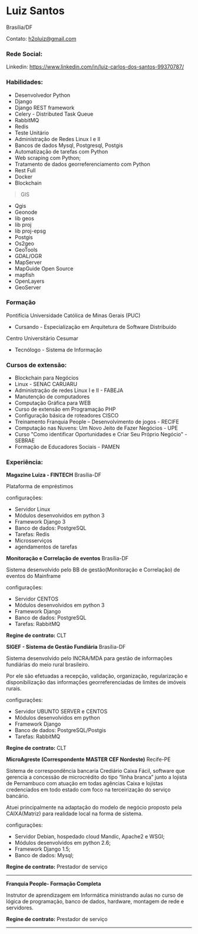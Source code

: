 # Luiz Santos
Brasília/DF

Contato:
h2oluiz@gmail.com

### Rede Social:
Linkedin:
https://www.linkedin.com/in/luiz-carlos-dos-santos-99370787/


### Habilidades:

* Desenvolvedor Python
* Django
* Django REST framework
* Celery - Distributed Task Queue
* RabbitMQ
* Redis
* Teste Unitário
* Administração de Redes Linux I e II
* Bancos de dados Mysql, Postgresql, Postgis
* Automatização de tarefas com Python
* Web scraping com Python;
* Tratamento de dados georreferenciamento com Python
* Rest Full
* Docker
* Blockchain
> GIS
* Qgis
* Geonode
* lib geos
* lib proj
* lib proj-epsg
* Postgis
* Os2geo
* GeoTools
* GDAL/OGR
* MapServer
* MapGuide Open Source
* mapfish
* OpenLayers
* GeoServer

### Formação

Pontifícia Universidade Católica de Minas Gerais (PUC)
* Cursando - Especialização em Arquitetura de Software Distribuído

Centro Universitário Cesumar
* Tecnólogo - Sistema de Informação

### Cursos de extensão:

* Blockchain para Negócios
* Linux - SENAC CARUARU
* Administração de redes Linux I e II - FABEJA
* Manutenção de computadores
* Computação Gráfica para WEB
* Curso de extensão em Programação PHP
* Configuração básica de roteadores CISCO
* Treinamento Franquia People – Desenvolvimento de jogos - RECIFE
* Computação nas Nuvens: Um Novo Jeito de Fazer Negócios - UPE  
* Curso "Como identificar Oportunidades e Criar Seu Próprio Negócio" - SEBRAE
* Formação de Educadores Sociais - PAMEN


### Experiência:


**Magazine Luiza - FINTECH** Brasília-DF

Plataforma de empréstimos

configurações:

* Servidor Linux 
* Módulos desenvolvidos em python 3
* Framework Django 3
* Banco de dados: PostgreSQL
* Tarefas: Redis
* Microsserviços
* agendamentos de tarefas


**Monitoração e Correlação de eventos** Brasília-DF

Sistema desenvolvido pelo BB de gestão(Monitoração e Correlação) de eventos do Mainframe

configurações:

* Servidor CENTOS
* Módulos desenvolvidos em python 3
* Framework Django
* Banco de dados: PostgreSQL
* Tarefas: RabbitMQ


**Regine de contrato:** CLT

**SIGEF - Sistema de Gestão Fundiária** Brasília-DF

Sistema desenvolvido pelo INCRA/MDA para gestão de informações fundiárias do meio rural brasileiro.

Por ele são efetuadas a recepção, validação, organização, regularização e disponibilização das informações georreferenciadas de limites de imóveis rurais. 

configurações:

* Servidor UBUNTO SERVER e CENTOS
* Módulos desenvolvidos em python
* Framework Django
* Banco de dados: PostgreSQL/Postgis
* Tarefas: RabbitMQ


**Regine de contrato:** CLT

**MicroAgreste (Correspondente MASTER CEF Nordeste)** Recife-PE

Sistema de correspondência bancaria Crediário Caixa Fácil, software que gerencia a
concessão de microcrédito do tipo “linha branca” junto a lojista de Pernambuco
com atuação em todas agências Caixa e lojistas credenciados em todo estado
com foco na terceirização do serviço bancário.

Atuei principalmente na adaptação do modelo de negócio proposto pela
CAIXA(Matriz) para realidade local na forma de sistema.

configurações:

* Servidor Debian, hospedado cloud Mandic, Apache2 e WSGI;
* Módulos desenvolvidos em python 2.6;
* Framework Django 1.5;
* Banco de dados: Mysql;

**Regine de contrato:** Prestador de serviço

---

**Franquia People- Formação Completa**

Instrutor de aprendizagem em Informática ministrando aulas no curso de lógica de programação, banco de dados,
hardware, montagem de rede e servidores.

**Regine de contrato:** Prestador de serviço

---
